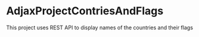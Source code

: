 # AdjaxProjectContriesAndFlags

This project uses REST API to display names of the countries and their flags
